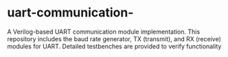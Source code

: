 # uart-communication-
A Verilog-based UART communication module implementation. This repository includes the baud rate generator, TX (transmit), and RX (receive) modules for UART. Detailed testbenches are provided to verify functionality
